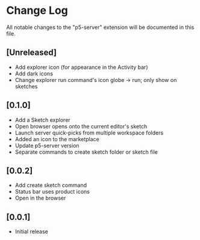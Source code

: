 # Change Log

All notable changes to the "p5-server" extension will be documented in this file.

## [Unreleased]

- Add explorer icon (for appearance in the Activity bar)
- Add dark icons
- Change explorer run command's icon globe -> run; only show on sketches

## [0.1.0]

- Add a Sketch explorer
- Open browser opens onto the current editor's sketch
- Launch server quick-picks from multiple workspace folders
- Added an icon to the marketplace
- Update p5-server version
- Separate commands to create sketch folder or sketch file

## [0.0.2]

- Add create sketch command
- Status bar uses product icons
- Open in the browser

## [0.0.1]

- Initial release
